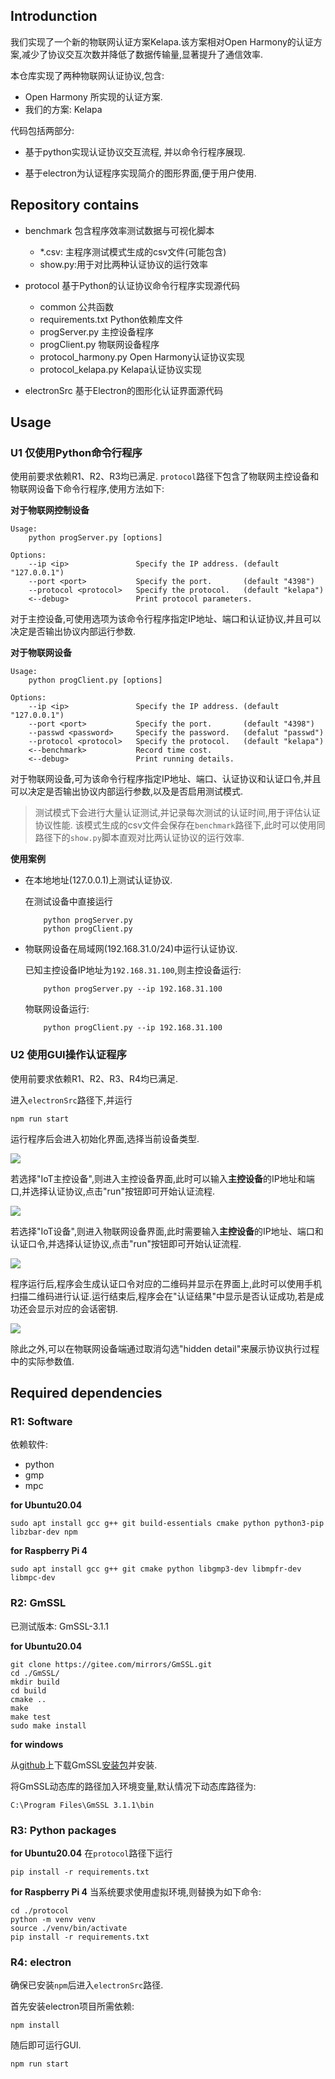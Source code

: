 ## Introdunction

我们实现了一个新的物联网认证方案Kelapa.该方案相对Open Harmony的认证方案,减少了协议交互次数并降低了数据传输量,显著提升了通信效率.

本仓库实现了两种物联网认证协议,包含:
- Open Harmony 所实现的认证方案.
- 我们的方案: Kelapa

代码包括两部分:

- 基于python实现认证协议交互流程, 并以命令行程序展现.

- 基于electron为认证程序实现简介的图形界面,便于用户使用.

## Repository contains
- benchmark 包含程序效率测试数据与可视化脚本
    - *.csv: 主程序测试模式生成的csv文件(可能包含)
    - show.py:用于对比两种认证协议的运行效率

- protocol 基于Python的认证协议命令行程序实现源代码
    - common              公共函数
    - requirements.txt    Python依赖库文件
    - progServer.py       主控设备程序
    - progClient.py       物联网设备程序
    - protocol_harmony.py Open Harmony认证协议实现
    - protocol_kelapa.py  Kelapa认证协议实现

- electronSrc 基于Electron的图形化认证界面源代码

## Usage
### U1 仅使用Python命令行程序
使用前要求依赖R1、R2、R3均已满足.
`protocol`路径下包含了物联网主控设备和物联网设备下命令行程序,使用方法如下:

**对于物联网控制设备**
```shell
Usage:
    python progServer.py [options]

Options:
    --ip <ip>               Specify the IP address. (default "127.0.0.1")
    --port <port>           Specify the port.       (default "4398")
    --protocol <protocol>   Specify the protocol.   (default "kelapa")
    <--debug>               Print protocol parameters.
```
对于主控设备,可使用选项为该命令行程序指定IP地址、端口和认证协议,并且可以决定是否输出协议内部运行参数.


**对于物联网设备**
```shell
Usage:
    python progClient.py [options]

Options:
    --ip <ip>               Specify the IP address. (default "127.0.0.1")
    --port <port>           Specify the port.       (default "4398")
    --passwd <password>     Specify the password.   (defalut "passwd")
    --protocol <protocol>   Specify the protocol.   (default "kelapa")
    <--benchmark>           Record time cost.
    <--debug>               Print running details.
```
对于物联网设备,可为该命令行程序指定IP地址、端口、认证协议和认证口令,并且可以决定是否输出协议内部运行参数,以及是否启用测试模式.

> 测试模式下会进行大量认证测试,并记录每次测试的认证时间,用于评估认证协议性能.
> 该模式生成的csv文件会保存在`benchmark`路径下,此时可以使用同路径下的`show.py`脚本直观对比两认证协议的运行效率.



**使用案例**

- 在本地地址(127.0.0.1)上测试认证协议.

    在测试设备中直接运行
    ```shell
        python progServer.py
        python progClient.py
    ```
- 物联网设备在局域网(192.168.31.0/24)中运行认证协议.

    已知主控设备IP地址为`192.168.31.100`,则主控设备运行:
    ```shell
        python progServer.py --ip 192.168.31.100
    ```
    物联网设备运行:
    ```shell
        python progClient.py --ip 192.168.31.100
    ```




### U2 使用GUI操作认证程序
使用前要求依赖R1、R2、R3、R4均已满足.


进入`electronSrc`路径下,并运行
```shell
npm run start
```

运行程序后会进入初始化界面,选择当前设备类型.

![](./img/startup.png)

若选择"IoT主控设备",则进入主控设备界面,此时可以输入**主控设备**的IP地址和端口,并选择认证协议,点击"run"按钮即可开始认证流程.

![](./img/control-device-default.png)

若选择"IoT设备",则进入物联网设备界面,此时需要输入**主控设备**的IP地址、端口和认证口令,并选择认证协议,点击"run"按钮即可开始认证流程.

![](./img/IoT-device-default.png)

程序运行后,程序会生成认证口令对应的二维码并显示在界面上,此时可以使用手机扫描二维码进行认证.运行结束后,程序会在"认证结果"中显示是否认证成功,若是成功还会显示对应的会话密钥.

![](./img/IoT-device.png)

除此之外,可以在物联网设备端通过取消勾选"hidden detail"来展示协议执行过程中的实际参数值.


## Required dependencies

### R1: Software
依赖软件:
- python
- gmp
- mpc


**for Ubuntu20.04**
```shell
sudo apt install gcc g++ git build-essentials cmake python python3-pip libzbar-dev npm
```

**for Raspberry Pi 4**
```shell
sudo apt install gcc g++ git cmake python libgmp3-dev libmpfr-dev libmpc-dev
```



### R2: GmSSL
已测试版本: GmSSL-3.1.1

**for Ubuntu20.04**

```shell
git clone https://gitee.com/mirrors/GmSSL.git
cd ./GmSSL/
mkdir build
cd build
cmake ..
make
make test
sudo make install
```

**for windows**

从[github](https://github.com/guanzhi/GmSSL)上下载GmSSL[安装包](https://github.com/guanzhi/GmSSL/releases/download/v3.1.1/GmSSL-3.1.1-win64.exe)并安装.

将GmSSL动态库的路径加入环境变量,默认情况下动态库路径为:
```
C:\Program Files\GmSSL 3.1.1\bin
```



### R3: Python packages

**for Ubuntu20.04**
在`protocol`路径下运行
```shell
pip install -r requirements.txt
```

**for Raspberry Pi 4**
当系统要求使用虚拟环境,则替换为如下命令:
```shell
cd ./protocol
python -m venv venv
source ./venv/bin/activate
pip install -r requirements.txt
```



### R4: electron
确保已安装`npm`后进入`electronSrc`路径.

首先安装electron项目所需依赖:
```shell
npm install
```

随后即可运行GUI.
```shell
npm run start
```

## 
